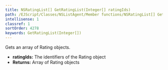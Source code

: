 ```yaml
---
title: NSRatingList[] GetRatingList(Integer[] ratingIds)
path: /EJScript/Classes/NSListAgent/Member functions/NSRatingList[] GetRatingList(Integer[] p_0)
intellisense: 1
classref: 1
sortOrder: 4278
keywords: GetRatingList(Integer[])
---
```



Gets an array of Rating objects.



* **ratingIds:** The identifiers of the Rating object
* **Returns:** Array of Rating objects


